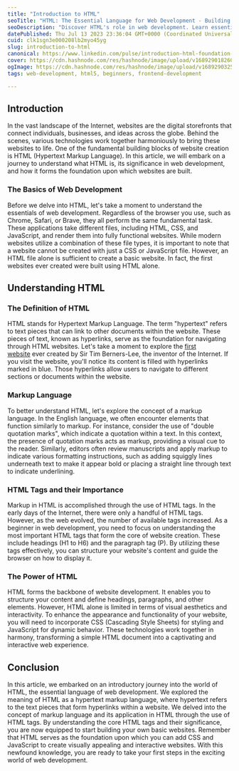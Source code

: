 ```yaml
---
title: "Introduction to HTML"
seoTitle: "HTML: The Essential Language for Web Development - Building Websites"
seoDescription: "Discover HTML's role in web development. Learn essential tags, structure content, and create visually appealing, interactive websites."
datePublished: Thu Jul 13 2023 23:36:04 GMT+0000 (Coordinated Universal Time)
cuid: clk1sgn3e000208lb2myo45yg
slug: introduction-to-html
canonical: https://www.linkedin.com/pulse/introduction-html-foundation-websites-anita-idemudia
cover: https://cdn.hashnode.com/res/hashnode/image/upload/v1689290182608/6a2241cb-119d-4a69-ab19-44b138cafec5.png
ogImage: https://cdn.hashnode.com/res/hashnode/image/upload/v1689290325949/bbf2e530-fa1b-40dc-9582-ba71cade0643.png
tags: web-development, html5, beginners, frontend-development

---
```


## Introduction

In the vast landscape of the Internet, websites are the digital storefronts that connect individuals, businesses, and ideas across the globe. Behind the scenes, various technologies work together harmoniously to bring these websites to life. One of the fundamental building blocks of website creation is HTML (Hypertext Markup Language). In this article, we will embark on a journey to understand what HTML is, its significance in web development, and how it forms the foundation upon which websites are built.

### The Basics of Web Development

Before we delve into HTML, let's take a moment to understand the essentials of web development. Regardless of the browser you use, such as Chrome, Safari, or Brave, they all perform the same fundamental task. These applications take different files, including HTML, CSS, and JavaScript, and render them into fully functional websites. While modern websites utilize a combination of these file types, it is important to note that a website cannot be created with just a CSS or JavaScript file. However, an HTML file alone is sufficient to create a basic website. In fact, the first websites ever created were built using HTML alone.

## Understanding HTML

### The Definition of HTML

HTML stands for Hypertext Markup Language. The term "hypertext" refers to text pieces that can link to other documents within the website. These pieces of text, known as hyperlinks, serve as the foundation for navigating through HTML websites. Let's take a moment to explore the [first website](http://info.cern.ch/hypertext/WWW/TheProject.html) ever created by Sir Tim Berners-Lee, the inventor of the Internet. If you visit the website, you'll notice its content is filled with hyperlinks marked in blue. Those hyperlinks allow users to navigate to different sections or documents within the website.

### Markup Language

To better understand HTML, let's explore the concept of a markup language. In the English language, we often encounter elements that function similarly to markup. For instance, consider the use of "double quotation marks", which indicate a quotation within a text. In this context, the presence of quotation marks acts as markup, providing a visual cue to the reader. Similarly, editors often review manuscripts and apply markup to indicate various formatting instructions, such as adding squiggly lines underneath text to make it appear bold or placing a straight line through text to indicate underlining.

### HTML Tags and their Importance

Markup in HTML is accomplished through the use of HTML tags. In the early days of the Internet, there were only a handful of HTML tags. However, as the web evolved, the number of available tags increased. As a beginner in web development, you need to focus on understanding the most important HTML tags that form the core of website creation. These include headings (H1 to H6) and the paragraph tag (P). By utilizing these tags effectively, you can structure your website's content and guide the browser on how to display it.

### The Power of HTML

HTML forms the backbone of website development. It enables you to structure your content and define headings, paragraphs, and other elements. However, HTML alone is limited in terms of visual aesthetics and interactivity. To enhance the appearance and functionality of your website, you will need to incorporate CSS (Cascading Style Sheets) for styling and JavaScript for dynamic behavior. These technologies work together in harmony, transforming a simple HTML document into a captivating and interactive web experience.

## Conclusion

In this article, we embarked on an introductory journey into the world of HTML, the essential language of web development. We explored the meaning of HTML as a hypertext markup language, where hypertext refers to the text pieces that form hyperlinks within a website. We delved into the concept of markup language and its application in HTML through the use of HTML tags. By understanding the core HTML tags and their significance, you are now equipped to start building your own basic websites. Remember that HTML serves as the foundation upon which you can add CSS and JavaScript to create visually appealing and interactive websites. With this newfound knowledge, you are ready to take your first steps in the exciting world of web development.